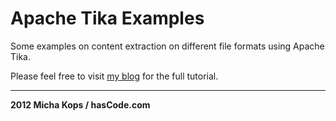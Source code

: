 # Apache Tika Examples

Some examples on content extraction on different file formats using Apache Tika.

Please feel free to visit [my blog] for the full tutorial.

---

**2012 Micha Kops / hasCode.com**

   [my blog]:http://www.hascode.com
